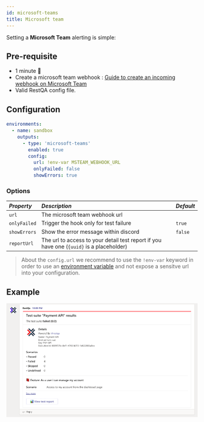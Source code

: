 ```yaml
---
id: microsoft-teams
title: Microsoft team
---
```


Setting a **Microsoft Team** alerting is simple:

## Pre-requisite

 * 1 minute  🚀
 * Create a microsoft team webhook : [Guide to create an incoming webhook on Microsoft Team](https://docs.microsoft.com/en-us/learn/modules/msteams-webhooks-connectors/5-exercise-incoming-webhooks)
 * Valid RestQA config file.

## Configuration 

```yaml
environments:
  - name: sandbox
    outputs:
      - type: 'microsoft-teams'
        enabled: true
        config: 
          url: !env-var MSTEAM_WEBHOOK_URL
          onlyFailed: false
          showErrors: true
```

### Options

| *Property*   | *Description*                                                                                | *Default*          |
|:-------------|:---------------------------------------------------------------------------------------------|:-------------------|
| `url`        | The microsoft team webhook url                                                               |                    |
| `onlyFailed` | Trigger the hook only for test failure                                                       | `true`             |
| `showErrors` | Show the error message within discord                                                        | `false`            |
| `reportUrl`  | The url to access to your detail test report if you have one (`{uuid}` is a placeholder)     |                    |


> About the `config.url` we recommend to use the `!env-var` keyword in order to use an [environment variable](/docs/getting-started/environment-variable) and not expose a sensitve url into your configuration.

## Example

![microsoft team example](../assets/cucumber-export-teams.png)

